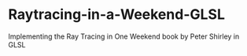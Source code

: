 # Raytracing-in-a-Weekend-GLSL
Implementing the Ray Tracing in One Weekend book by Peter Shirley in GLSL

